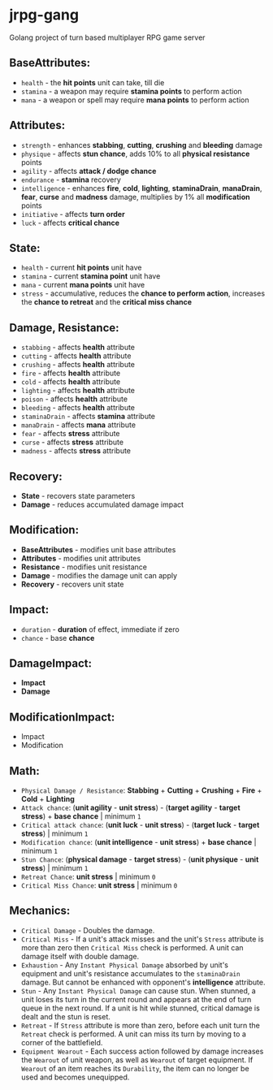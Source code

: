 # jrpg-gang
Golang project of turn based multiplayer RPG game server

## BaseAttributes:
* `health`  - the **hit points** unit can take, till die
* `stamina` - a weapon may require **stamina points** to perform action
* `mana`    - a weapon or spell may require **mana points** to perform action

## Attributes:
* `strength`     - enhances **stabbing**, **cutting**, **crushing** and **bleeding** damage
* `physique`     - affects **stun chance**, adds 10% to all **physical resistance** points
* `agility`      - affects **attack / dodge chance**
* `endurance`    - **stamina** recovery
* `intelligence` - enhances **fire**, **cold**, **lighting**, **staminaDrain**, **manaDrain**, **fear**, **curse** and **madness** damage, multiplies by 1% all **modification** points
* `initiative`   - affects **turn order**
* `luck`         - affects **critical chance**

## State:
* `health`  - current **hit points** unit have
* `stamina` - current **stamina point** unit have
* `mana`    - current **mana points** unit have
* `stress`  - accumulative, reduces the **chance to perform action**, increases the **chance to retreat** and the **critical miss chance**

## Damage, Resistance:
* `stabbing`     - affects **health** attribute
* `cutting`      - affects **health** attribute
* `crushing`     - affects **health** attribute
* `fire`         - affects **health** attribute
* `cold`         - affects **health** attribute
* `lighting`     - affects **health** attribute
* `poison`       - affects **health** attribute
* `bleeding`     - affects **health** attribute
* `staminaDrain` - affects **stamina** attribute
* `manaDrain`    - affects **mana** attribute
* `fear`         - affects **stress** attribute
* `curse`        - affects **stress** attribute
* `madness`      - affects **stress** attribute

## Recovery:
* **State**        - recovers state parameters
* **Damage**       - reduces accumulated damage impact 

## Modification:
* **BaseAttributes** - modifies unit base attributes
* **Attributes**     - modifies unit attributes
* **Resistance**     - modifies unit resistance
* **Damage**         - modifies the damage unit can apply
* **Recovery**       - recovers unit state

## Impact:
* `duration`   - **duration** of effect, immediate if zero
* `chance`     - base **chance**

## DamageImpact:
* **Impact**
* **Damage**

## ModificationImpact:
* Impact
* Modification

## Math:
* `Physical Damage / Resistance`: **Stabbing** + **Cutting** + **Crushing** + **Fire** + **Cold** + **Lighting**
* `Attack chance`: (**unit agility** - **unit stress**) - (**target agility** - **target stress**) + **base chance** | minimum `1`
* `Critical attack chance`: (**unit luck** - **unit stress**) - (**target luck** - **target stress**) | minimum `1`
* `Modification chance`: (**unit intelligence** - **unit stress**) + **base chance** | minimum `1`
* `Stun Chance`: (**physical damage** - **target stress**) - (**unit physique** - **unit stress**) | minimum `1`
* `Retreat Chance`: **unit stress** | minimum `0`
* `Critical Miss Chance`: **unit stress** | minimum `0`

## Mechanics:
* `Critical Damage` - Doubles the damage.
* `Critical Miss` - If a unit's attack misses and the unit's `Stress` attribute is more than zero then `Critical Miss` check is performed. A unit can damage itself with double damage.
* `Exhaustion` - Any `Instant Physical Damage` absorbed by unit's equipment and unit's resistance accumulates to the `staminaDrain` damage. But cannot be enhanced with opponent's **intelligence** attribute.
* `Stun` - Any `Instant Physical Damage` can cause stun. When stunned, a unit loses its turn in the current round and appears at the end of turn queue in the next round. If a unit is hit while stunned, critical damage is dealt and the stun is reset.
* `Retreat` - If `Stress` attribute is more than zero, before each unit turn the `Retreat` check is performed. A unit can miss its turn by moving to a corner of the battlefield.
* `Equipment Wearout` - Each success action followed by damage increases the `Wearout` of unit weapon, as well as `Wearout` of target equipment. If `Wearout` of an item reaches its `Durability`, the item can no longer be used and becomes unequipped.
